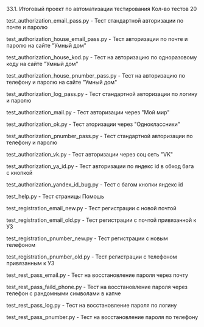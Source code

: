 33.1. Итоговый проект по автоматизации тестирования
Кол-во тестов 20 

test_authorization_email_pass.py - Тест стандартной авторизации по почте и паролю

test_authorization_house_email_pass.py - Тест авторизации по почте и паролю на сайте "Умный дом"

test_authorization_house_kod.py - Тест на авторизацию по одноразовому коду на сайте "Умный дом"

test_authorization_house_pnumber_pass.py - Тест на авторизацию по телефону и паролю на сайте "Умный дом"

test_authorization_log_pass.py - Тест стандартной авторизации по логину и паролю

test_authorization_mail.py - Тест авторизации через "Мой мир"

test_authorization_ok.py - Тест аторизации через "Одноклассники"

test_authorization_pnumber_pass.py - Тест стандартной авторизации по телефону и паролю

test_authorization_vk.py - Тест авторизации через соц сеть "VK"

test_authorization_ya_id.py -  Тест авторизации по яндекс id в обход бага с кнопкой

test_authorization_yandex_id_bug.py - Тест с багом кнопки яндекс id

test_help.py - Тест страницы Помошь

test_registration_email_new.py - Тест регистрации с новой почтой

test_registration_email_old.py -  Тест регистрации с почтой привязанной к УЗ


test_registration_pnumber_new.py - Тест регистрации с новым телефоном

test_registration_pnumber_old.py - Тест регистрации с телефоном привязанным к УЗ

test_rest_pass_email.py - Тест на восстановление пароля через почту

test_rest_pass_faild_phone.py - Тест на восстановление пароля через телефон с рандомными символами в капче

test_rest_pass_log.py - Тест на восстановление пароля по логину

test_rest_pass_pnumber.py -  Тест на восстановление пароля по телефону
